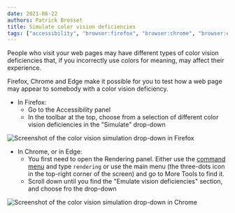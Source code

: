 ```yaml
---
date: 2021-06-22
authors: Patrick Brosset
title: Simulate color vision deficiencies
tags: ["accessibility", "browser:firefox", "browser:chrome", "browser:edge"]
---
```

People who visit your web pages may have different types of color vision deficiencies that, if you incorrectly use colors for meaning, may affect their experience.

Firefox, Chrome and Edge make it possible for you to test how a web page may appear to somebody with a color vision deficiency.

* In Firefox:
  * Go to the Accessibility panel
  * In the toolbar at the top, choose from a selection of different color vision deficiencies in the "Simulate" drop-down

![Screenshot of the color vision simulation drop-down in Firefox](/assets/img/simulate-color-vision-deficiencies-1.png)

* In Chrome, or in Edge:
  * You first need to open the Rendering panel. Either use the [command menu](/tips/en/execute-commands/) and type `rendering` or use the main menu (the three-dots icon in the top-right corner of the screen) and go to More Tools to find it.
  * Scroll down until you find the "Emulate vision deficiencies" section, and choose fro the drop-down

![Screenshot of the color vision simulation drop-down in Chrome](/assets/img/simulate-color-vision-deficiencies-2.png)
